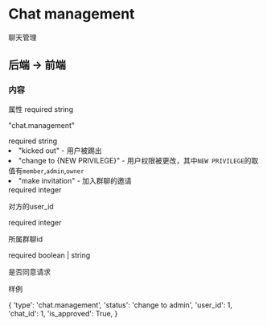 # Chat management

聊天管理

## 后端 -> 前端

### 内容

属性
<deflist collapsible="false">
    <def title="type">
        <emphasis>required</emphasis> string
        <p>"chat.management"</p>
    </def>
    <def title="status">
        <emphasis>required</emphasis> string
        <list>
        <li>
        "kicked out" - 用户被踢出
        </li>
        <li>
        "change to {NEW PRIVILEGE}" - 用户权限被更改，其中`NEW PRIVILEGE`的取值有`member`,`admin`,`owner`
        </li>
        <li>
        "make invitation" - 加入群聊的邀请
        </li>
        </list>
    </def>
    <def title="user_id">
        <emphasis>required</emphasis>  integer
        <p>对方的user_id</p>
    </def>
    <def title="chat_id">
        <emphasis>required</emphasis>  integer
        <p>所属群聊id</p>
    </def>
    <def title="is_approved">
        <emphasis>required</emphasis>  boolean | string
        <p>是否同意请求</p>
    </def>
</deflist>
样例

<code-block lang="json">
{
     'type': 'chat.management',
     'status': 'change to admin',
     'user_id': 1,
     'chat_id': 1,
     'is_approved': True,
}
</code-block>